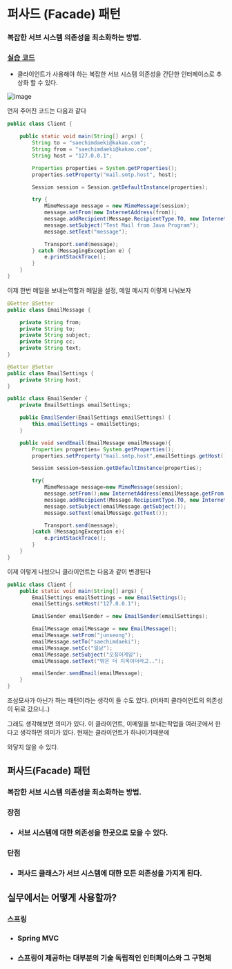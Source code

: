 # 퍼사드 (Facade) 패턴

### 복잡한 서브 시스템 의존성을 최소화하는 방법.

### [실습 코드](https://github.com/saechimdaeki/GofDesignPattern-With-Java/tree/main/src/main/java/com/example/gofdesignpatternwithjava/_02_structural_patterns/_10_facade)

- 클라이언트가 사용해야 하는 복잡한 서브 시스템 의존성을 간단한 인터페이스로 추상화 할 수 있다.

![image](https://user-images.githubusercontent.com/40031858/141987502-a1c59b61-1a7c-4da8-9d0d-a4c4f7a5e251.png)



먼저 주어진 코드는 다음과 같다

```java
public class Client {

    public static void main(String[] args) {
        String to = "saechimdaeki@kakao.com";
        String from = "saechimdaeki@kakao.com";
        String host = "127.0.0.1";

        Properties properties = System.getProperties();
        properties.setProperty("mail.smtp.host", host);

        Session session = Session.getDefaultInstance(properties);

        try {
            MimeMessage message = new MimeMessage(session);
            message.setFrom(new InternetAddress(from));
            message.addRecipient(Message.RecipientType.TO, new InternetAddress(to));
            message.setSubject("Test Mail from Java Program");
            message.setText("message");

            Transport.send(message);
        } catch (MessagingException e) {
            e.printStackTrace();
        }
    }
}
```

이제 한번 메일을 보내는역할과 메일을 설정, 메일 메시지 이렇게 나눠보자

```java
@Getter @Setter
public class EmailMessage {

    private String from;
    private String to;
    private String subject;
    private String cc;
    private String text;
}
```

```java
@Getter @Setter
public class EmailSettings {
    private String host;
}
```

```java
public class EmailSender {
    private EmailSettings emailSettings;

    public EmailSender(EmailSettings emailSettings) {
        this.emailSettings = emailSettings;
    }

    public void sendEmail(EmailMessage emailMessage){
        Properties properties= System.getProperties();
        properties.setProperty("mail.smtp.host",emailSettings.getHost());

        Session session=Session.getDefaultInstance(properties);

        try{
            MimeMessage message=new MimeMessage(session);
            message.setFrom();new InternetAddress(emailMessage.getFrom());
            message.addRecipient(Message.RecipientType.TO, new InternetAddress(emailMessage.getTo()));
            message.setSubject(emailMessage.getSubject());
            message.setText(emailMessage.getText());

            Transport.send(message);
        }catch (MessagingException e){
            e.printStackTrace();
        }
    }
}
```

이제 이렇게 나눴으니 클라이언트는 다음과 같이 변경된다

```java
public class Client {
    public static void main(String[] args) {
        EmailSettings emailSettings = new EmailSettings();
        emailSettings.setHost("127.0.0.1");

        EmailSender emailSender = new EmailSender(emailSettings);

        EmailMessage emailMessage = new EmailMessage();
        emailMessage.setFrom("junseong");
        emailMessage.setTo("saechimdaeki");
        emailMessage.setCc("일남");
        emailMessage.setSubject("오징어게임");
        emailMessage.setText("밖은 더 지옥이더라고..");

        emailSender.sendEmail(emailMessage);
    }
}
```

조삼모사가 아닌가 하는 패턴이라는 생각이 들 수도 있다. (어차피 클라이언트의 의존성이 뒤로 갔으니..)

그래도 생각해보면 의미가 있다. 이 클라이언트, 이메일을 보내는작업을 여러곳에서 한다고 생각하면 의미가 있다. 현재는 클라이언트가 하나이기때문에

와닿지 않을 수 있다.



## 퍼사드(Facade) 패턴 

### 복잡한 서브 시스템 의존성을 최소화하는 방법.

### 장점

- ### 서브 시스템에 대한 의존성을 한곳으로 모을 수 있다. 	

### 단점

- ### 퍼사드 클래스가 서브 시스템에 대한 모든 의존성을 가지게 된다.

## 실무에서는 어떻게 사용할까?

### 스프링

- ### Spring MVC

- ### 스프링이 제공하는 대부분의 기술 독립적인 인터페이스와 그 구현체



